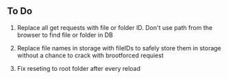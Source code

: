 ## To Do

1. Replace all get requests with file or folder ID. Don't use path
   from the browser to find file or folder in DB

2. Replace file names in storage with fileIDs to safely store them
   in storage without a chance to crack with brootforced requiest

3. Fix reseting to root folder after every reload
